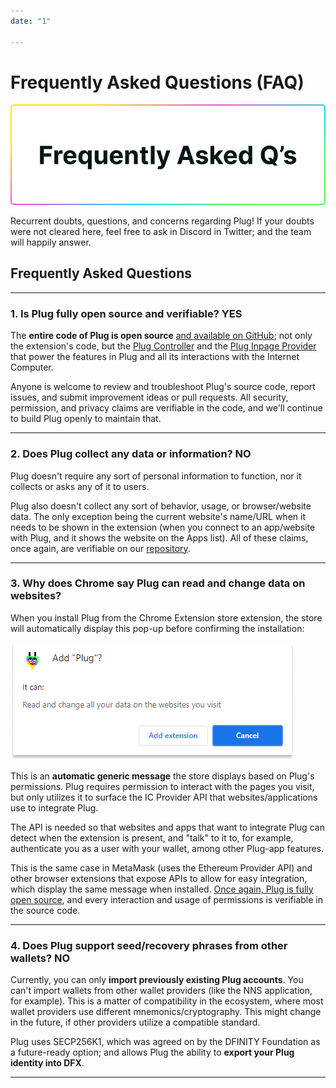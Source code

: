 ```yaml
---
date: "1"

---
```

# Frequently Asked Questions (FAQ)

![](imgs/faq.png)

Recurrent doubts, questions, and concerns regarding Plug! If your doubts were not cleared here, feel free to ask in Discord in Twitter; and the team will happily answer.

## Frequently Asked Questions

---

### 1. Is Plug fully open source and verifiable? **YES**

The **entire code of Plug is open source** [and available on GitHub](https://github.com/Psychedelic/plug); not only the extension's code, but the [Plug Controller](https://github.com/Psychedelic/plug-controller) and the [Plug Inpage Provider](https://github.com/Psychedelic/plug-inpage-provider) that power the features in Plug and all its interactions with the Internet Computer.

Anyone is welcome to review and troubleshoot Plug's source code, report issues, and submit improvement ideas or pull requests. All security, permission, and privacy claims are verifiable in the code, and we'll continue to build Plug openly to maintain that.

---

### 2. Does Plug collect any data or information? **NO**

Plug doesn't require any sort of personal information to function, nor it collects or asks any of it to users. 

Plug also doesn't collect any sort of behavior, usage, or browser/website data. The only exception being the current website's name/URL when it needs to be shown in the extension (when you connect to an app/website with Plug, and it shows the website on the Apps list). All of these claims, once again, are verifiable on our [repository](https://github.com/Psychedelic/plug).

---

### 3. Why does Chrome say Plug can read and change data on websites?

When you install Plug from the Chrome Extension store extension, the store will automatically display this pop-up before confirming the installation:

![](imgs/read.png)

This is an **automatic generic message** the store displays based on Plug's permissions. Plug requires permission to interact with the pages you visit, but only utilizes it to surface the IC Provider API that websites/applications use to integrate Plug.

The API is needed so that websites and apps that want to integrate Plug can detect when the extension is present, and "talk" to it to, for example, authenticate you as a user with your wallet, among other Plug-app features.

This is the same case in MetaMask (uses the Ethereum Provider API) and other browser extensions that expose APIs to allow for easy integration, which display the same message when installed. [Once again, Plug is fully open source](https://github.com/Psychedelic/plug), and every interaction and usage of permissions is verifiable in the source code.

---

### 4. Does Plug support seed/recovery phrases from other wallets? **NO**

Currently, you can only **import previously existing Plug accounts**. You can't import wallets from other wallet providers (like the NNS application, for example). This is a matter of compatibility in the ecosystem, where most wallet providers use different mnemonics/cryptography. This might change in the future, if other providers utilize a compatible standard.

Plug uses SECP256K1, which was agreed on by the DFINITY Foundation as a future-ready option; and allows Plug the ability to **export your Plug identity into DFX**.

---
